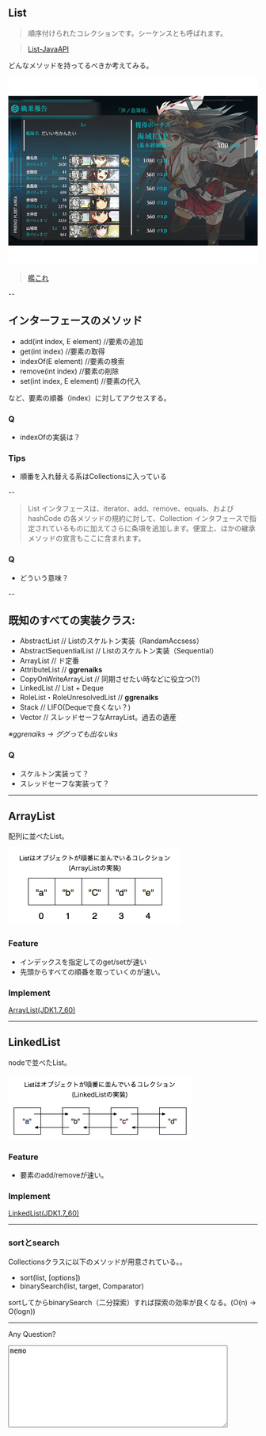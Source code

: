 ## List

> 順序付けられたコレクションです。シーケンスとも呼ばれます。

> [List-JavaAPI](http://docs.oracle.com/javase/jp/7/api/java/util/List.html)

どんなメソッドを持ってるべきか考えてみる。

![alt](./kankoreList.jpg)

> [艦これ](http://www.dmm.com/netgame_s/kancolle/gallery/)

--

## インターフェースのメソッド

* add(int index, E element) //要素の追加
* get(int index) //要素の取得
* indexOf(E element) //要素の検索
* remove(int index) //要素の削除
* set(int index, E element) //要素の代入

など、要素の順番（index）に対してアクセスする。

### Q

- indexOfの実装は？

### Tips

- 順番を入れ替える系はCollectionsに入っている

--

> List インタフェースは、iterator、add、remove、equals、および hashCode の各メソッドの規約に対して、Collection インタフェースで指定されているものに加えてさらに条項を追加します。便宜上、ほかの継承メソッドの宣言もここに含まれます。

### Q

* どういう意味？


--

## 既知のすべての実装クラス:

* AbstractList // Listのスケルトン実装（RandamAccsess）
* AbstractSequentialList // Listのスケルトン実装（Sequential）
* ArrayList // ド定番
* AttributeList // **ggrenaiks**
* CopyOnWriteArrayList // 同期させたい時などに役立つ(?)
* LinkedList // List + Deque
* RoleList・RoleUnresolvedList // **ggrenaiks**
* Stack // LIFO(Dequeで良くない？)
* Vector // スレッドセーフなArrayList。過去の遺産

*※ggrenaiks -> ググっても出ないks*

### Q

- スケルトン実装って？
- スレッドセーフな実装って？

---

## ArrayList

配列に並べたList。

![alt](./arrayList.png)

### Feature

* インデックスを指定してのget/setが速い
* 先頭からすべての順番を取っていくのが速い。

### Implement

[ArrayList(JDK1.7_60)](./ArrayList.java)

---

## LinkedList

nodeで並べたList。

![alt](./linkedList.png)

### Feature

* 要素のadd/removeが速い。

### Implement

[LinkedList(JDK1.7_60)](./LinkedList.java)

---

### sortとsearch

Collectionsクラスに以下のメソッドが用意されている。。

* sort(list, [options])
* binarySearch(list, target, Comparator)

sortしてからbinarySearch（二分探索）すれば探索の効率が良くなる。(O(n) -> O(logn))

---

Any Question?

<textarea name="example" cols="50" rows="10" style="font-size:100%;">
memo
</textarea>
